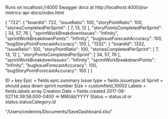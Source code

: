 Runs on localhost://4000
Swagger docs at http://localhost:4000/jira-metrics-api-docs/index.html

{
  "722": {
    "boardId": 722,
    "issueRatio": 100,
    "storyPointRatio": 100,
    "storiesCompletedPerSprint": [
      7,
      13,
      12
    ],
    "storyPointsCompletedPerSprint": [
      34,
      57,
      76
    ],
    "sprintWorkBreakdownIssues": "Infinity",
    "sprintWorkBreakdownPoints": "Infinity",
    "bugIssueForecastAccuracy": 100,
    "bugStoryPointForecastAccuracy": 100
  },
  "1332": {
    "boardId": 1332,
    "issueRatio": 100,
    "storyPointRatio": 100,
    "storiesCompletedPerSprint": [
      7,
      13,
      12
    ],
    "storyPointsCompletedPerSprint": [
      34,
      57,
      76
    ],
    "sprintWorkBreakdownIssues": "Infinity",
    "sprintWorkBreakdownPoints": "Infinity",
    "bugIssueForecastAccuracy": 100,
    "bugStoryPointForecastAccuracy": 100
  }
}





ID = key
Epic = fields.epic.summary
Issue type = fields.issuetype.id
Sprint = should pass down sprint number
Size = customfield_10002
Labels = fields.labels array
Creation Date = fields.created 2017-08-02T14:39:58.000-0400 => MM/dd/YYYY
Status = status.id or status.statusCategory.id

"/Users/cedennis/Documents/SaveDashboard.xlsx"